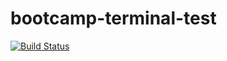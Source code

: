 # bootcamp-terminal-test
[![Build Status](https://app.travis-ci.com/srvittal/bootcamp-terminal-test.svg?branch=main)](https://app.travis-ci.com/srvittal/bootcamp-terminal-test)
